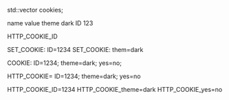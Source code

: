 


std::vector<strcut cookie> cookies;


name		value
theme		dark
ID			123


HTTP_COOKIE_ID


SET_COOKIE: ID=1234
SET_COOKIE: them=dark


COOKIE: ID=1234; theme=dark; yes=no;

HTTP_COOKIE= ID=1234; theme=dark; yes=no


HTTP_COOKIE_ID=1234
HTTP_COOKIE_theme=dark
HTTP_COOKIE_yes=no






